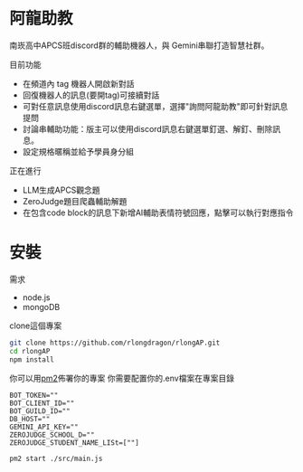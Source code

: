 # 阿龍助教
南崁高中APCS班discord群的輔助機器人，與 Gemini串聯打造智慧社群。


目前功能
- 在頻道內 tag 機器人開啟新對話
- 回復機器人的訊息(要開tag)可接續對話
- 可對任意訊息使用discord訊息右鍵選單，選擇"詢問阿龍助教"即可針對訊息提問
- 討論串輔助功能：版主可以使用discord訊息右鍵選單釘選、解釘、刪除訊息。
- 設定規格暱稱並給予學員身分組

正在進行
- LLM生成APCS觀念題
- ZeroJudge題目爬蟲輔助解題
- 在包含code block的訊息下新增AI輔助表情符號回應，點擊可以執行對應指令


# 安裝
需求
- node.js
- mongoDB

clone這個專案

```bash
git clone https://github.com/rlongdragon/rlongAP.git
cd rlongAP
npm install
```
你可以用[pm2](https://pm2.keymetrics.io/)佈署你的專案
你需要配置你的.env檔案在專案目錄
```env
BOT_TOKEN=""
BOT_CLIENT_ID=""
BOT_GUILD_ID=""
DB_HOST=""
GEMINI_API_KEY=""
ZEROJUDGE_SCHOOL_D=""
ZEROJUDGE_STUDENT_NAME_LISt=[""]
```
```bash
pm2 start ./src/main.js
```









